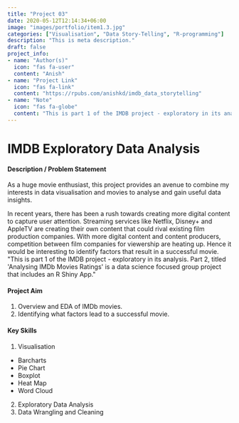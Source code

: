 ```yaml
---
title: "Project 03"
date: 2020-05-12T12:14:34+06:00
image: "images/portfolio/item1.3.jpg"
categories: ["Visualisation", "Data Story-Telling", "R-programming"]
description: "This is meta description."
draft: false
project_info:
- name: "Author(s)"
  icon: "fas fa-user"
  content: "Anish"
- name: "Project Link"
  icon: "fas fa-link"
  content: "https://rpubs.com/anishkd/imdb_data_storytelling"
- name: "Note"
  icon: "fas fa-globe"
  content: "This is part 1 of the IMDB project - exploratory in its analysis. Part 2, titled 'Analysing IMDb Movies Ratings' is a data science focused group project that includes an R Shiny App."
---
```


# IMDB Exploratory Data Analysis 

#### Description / Problem Statement

As a huge movie enthusiast, this project provides an avenue to combine my interests in data visualisation and movies to analyse and gain useful data insights.

In recent years, there has been a rush towards creating more digital content to capture user attention. Streaming services like Netflix, Disney+ and AppleTV are creating their own content that could rival existing film production companies. With more digital content and content producers, competition between film companies for viewership are heating up. Hence it would be interesting to identify factors that result in a successful movie.
"This is part 1 of the IMDB project - exploratory in its analysis. Part 2, titled 'Analysing IMDb Movies Ratings' is a data science focused group project that includes an R Shiny App."

#### Project Aim

1. Overview and EDA of IMDb movies.
2. Identifying what factors lead to a successful movie.

#### Key Skills

1. Visualisation
- Barcharts
- Pie Chart
- Boxplot
- Heat Map
- Word Cloud
2. Exploratory Data Analysis
3. Data Wrangling and Cleaning